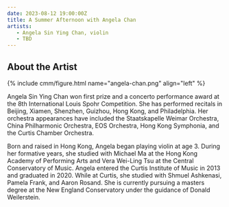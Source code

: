 ```yaml
---
date: 2023-08-12 19:00:00Z
title: A Summer Afternoon with Angela Chan
artists: 
   - Angela Sin Ying Chan, violin
   - TBD
---
```


## About the Artist

{% include cmm/figure.html name="angela-chan.png" align="left" %}

Angela Sin Ying Chan won first prize and a concerto performance award at the 8th
International Louis Spohr Competition. She has performed recitals in Beijing, Xiamen,
Shenzhen, Guizhou, Hong Kong, and Philadelphia. Her orchestra appearances have included the
Staatskapelle Weimar Orchestra, China Philharmonic Orchestra, EOS Orchestra, Hong Kong
Symphonia, and the Curtis Chamber Orchestra. 

Born and raised in Hong Kong, Angela began playing violin at age 3. During her formative
years, she studied with Michael Ma at the Hong Kong Academy of Performing Arts and Vera
Wei-Ling Tsu at the Central Conservatory of Music. Angela entered the Curtis Institute of
Music in 2013 and graduated in 2020. While at Curtis, she studied with Shmuel Ashkenasi,
Pamela Frank, and Aaron Rosand. She is currently pursuing a masters degree at the New
England Conservatory under the guidance of Donald Weilerstein.

